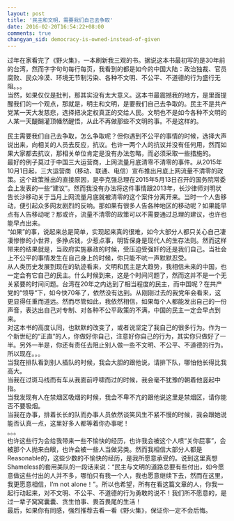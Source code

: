```yaml
---
layout: post
title: '民主和文明，需要我们自己去争取'
date: 2016-02-20T16:54:22+08:00
comments: true
changyan_sid: democracy-is-owned-instead-of-given
---
```


过年在家看完了《野火集》，一本刷新我三观的书。据说这本书最初写的是30年前的台湾，然而字字句句每行每页，我看到的都是如今的中国大陆：政治独裁、官员腐败、民众冷漠、环境无节制污染、各种不文明、不公平、不道德的行为盛行无阻。。。  
当然，如果仅仅是批判，那其实没有太大意义。这本书最震撼我的地方，是里面提醒我们的一个观点，那就是，明主和文明，是要我们自己去争取的。民主不是共产党某一天大发慈悲，选择把决定权真正的交给人民。文明也不是如今各种不文明的人某一天醍醐灌顶幡然醒悟，从此不再做那些不文明的事。不是这样的。

民主需要我们自己去争取，怎么争取呢？但你遇到不公平的事情的时候，选择大声说出来，向相关的人员去反应，抗议。也许一两个人的抗议并没有任何用，然而如果大家都去抗议，那相关单位肯定是没有办法忽略，而必须采取一些措施的。  
最好的例子莫过于中国三大运营商，上网流量月底清零不清零的事件。从2015年10月1日起，三大运营商（移动、联通、电信）宣布推出月底上网流量不清零的政策。这个政策推出的直接原因，是李克强总理在2015年5月13日召开的国务院常委会上发表的一些“建议”。然而我没有办法将这件事情跟2013年，长沙律师刘明状告长沙移动关于当月上网流量月底就被清零的这个案件分离开来。当时一个人告移动，便引起众多网友剧烈的反响。那如果有很多人告各种地区的移动呢？如果能早点有人告移动呢？那或许，流量不清零的政策可以不需要通过总理的建议，也许也能早点出来。  
“如果”的事，说起来总是简单，实现起来真的很难，如今大部分人都只关心自己凄凄惨惨的小世界，多挣点钱，少惹点事，明哲保身是现代人的生存法则。然而这样带来的结果就是，当政府实施暴政的时候，受压迫受强奸的还是我们自己。当社会上不公平的事情发生在自己身上的时候，你只能不吭一声默默忍受。  
从人类历史发展到现在的轨迹看来，文明和民主是大趋势，我相信未来的中国，也一定会有它自己的民主。什么时候到来，这是个时间问题了，然而这并不是一个无关紧要的时间问题。台湾在20年之内达到了相当程度的民主，而中国呢？在共产党的“领导“下，如今快70年了，依然没有达到。从刚刚过去的我党年会看来，这更显得任重而道远。然而尽管如此，我依然相信，如果每个人都能发出自己的一份声音，表达出自己对专制、对各种不公平政策的不满，中国的民主一定会早点到来。  
对这本书的高度认同，也默默的改变了，或者说坚定了我自己的很多行为。作为一个新世纪的“正直”的人，你做好你自己，注意好你自己的行为，其实你只做好了一半。另外一半是，你还有责任去阻止别人做一些不文明、不公平、不道德的行为。所以现在。。。  
当我在排队看到别人插队的时候，我会大胆的跟他说，请排下队，哪怕他长得比我高大。  
当我在过斑马线而有车从我面前呼啸而过的时候，我会毫不犹豫的朝着他竖起中指。  
当我发现有人在禁烟区吸烟的时候，我会不卑不亢的跟他说这里是禁烟区，请你能否不要吸烟。  
当我在办事，排着长长的队而办事人员依然谈笑风生不紧不慢的时候，我会跟她说能否认真一点，这里好多人都等着你办事呢！  
。。。  
也许这些行为会给我带来一些不愉快的经历，也许我会被这个人喷“关你屁事”，会被那个人抛来白眼，也许会被一些人当做另类。然而我相信大部分人都是Reasonable的，这些少数的不愉快的经历，是我所愿意承受的。说到这里真想Shameless的套用美队的一段话来说：“民主与文明的道路总要有些付出，如今愿意做这些付出的人并不多，哪怕只有我一个人，我也愿意继续下去，然而在这里，我更愿意相信，I’m not alone！”。所以也希望，所有在看这篇文章的人，你我一起行动起来，对不文明、不公平、不道德的行为勇敢的说不！我们所不愿意的，是过一辈子窝窝囊囊、贪生怕事、畏首畏尾的生活！  
最后，如果你有同感，强烈推荐去看一看《野火集》，保证你一定不会后悔。  

